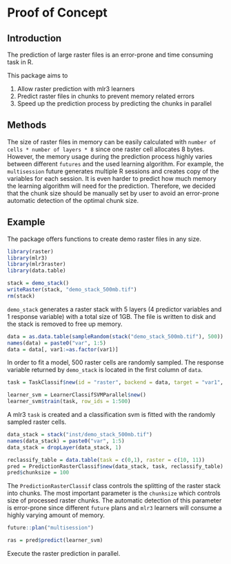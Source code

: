 # Proof of Concept
## Introduction

The prediction of large raster files is an error-prone and time
consuming task in R.

This package aims to

1.  Allow raster prediction with mlr3 learners
2.  Predict raster files in chunks to prevent memory related errors
3.  Speed up the prediction process by predicting the chunks in parallel

## Methods

The size of raster files in memory can be easily calculated with `number
of cells * number of layers * 8` since one raster cell allocates 8
bytes. However, the memory usage during the prediction process highly
varies between different `futures` and the used learning algorithm. For
example, the `multisession` future generates multiple R sessions and
creates copy of the variables for each session. It is even harder to
predict how much memory the learning algorithm will need for the
prediction. Therefore, we decided that the chunk size should be manually
set by user to avoid an error-prone automatic detection of the optimal
chunk size.

## Example

The package offers functions to create demo raster files in any size.

``` r
library(raster)
library(mlr3)
library(mlr3raster)
library(data.table)

stack = demo_stack()
writeRaster(stack, "demo_stack_500mb.tif")
rm(stack)
```

`demo_stack` generates a raster stack with 5 layers (4 predictor
variables and 1 response variable) with a total size of 1GB. The file is
written to disk and the stack is removed to free up memory.

``` r
data = as.data.table(sampleRandom(stack("demo_stack_500mb.tif"), 500))
names(data) = paste0("var", 1:5)
data = data[, var1:=as.factor(var1)]
```

In order to fit a model, 500 raster cells are randomly sampled. The
response variable returned by `demo_stack` is located in the first
column of `data`.

``` r
task = TaskClassif$new(id = "raster", backend = data, target = "var1", positive = "1")

learner_svm = LearnerClassifSVMParallel$new()
learner_svm$train(task, row_ids = 1:500)
```

A mlr3 `task` is created and a classification svm is fitted with the
randomly sampled raster cells.

``` r
data_stack = stack("inst/demo_stack_500mb.tif")
names(data_stack) = paste0("var", 1:5)
data_stack = dropLayer(data_stack, 1)

reclassify_table = data.table(task = c(0,1), raster = c(10, 11))
pred = PredictionRasterClassif$new(data_stack, task, reclassify_table)
pred$chunksize = 100
```

The `PredictionRasterClassif` class controls the splitting of the raster
stack into chunks. The most important parameter is the `chunksize` which
controls size of processed raster chunks. The automatic detection of
this parameter is error-prone since different `future` plans and `mlr3`
learners will consume a highly varying amount of memory.

``` r
future::plan("multisession")

ras = pred$predict(learner_svm)
```

Execute the raster prediction in parallel.

